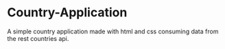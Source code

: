 # Country-Application
A simple country application made with html and css consuming data from the rest countries api.
